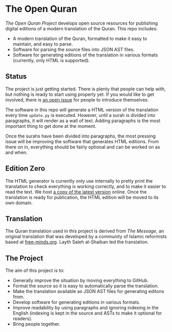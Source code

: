 # The Open Quran

*The Open Quran Project* develops open source resources for publishing
digital editions of a modern translation of the Quran. This repo includes:

- A modern translation of the Quran, formatted
  to make it easy to maintain, and easy to parse.
- Software for parsing the source files into JSON AST files.
- Software for generating editions of the translation in various
  formats (currently, only HTML is supported).

## Status

The project is just getting started. There is plenty that people can help
with, but nothing is ready to start using properly yet. If you would like
to get involved, there is [an open issue][1] for people to introduce
themselves.

The software in this repo will generate a HTML version of the translation
every time `update.py` is executed. However, until a surah is divided into
paragraphs, it will render as a wall of text. Adding paragraphs is the most
important thing to get done at the moment.

Once the surahs have been divided into paragraphs, the most pressing issue
will be improving the software that generates HTML editions. From there on
in, everything should be fairly optional and can be worked on as and when.

## Edition Zero

The HTML generator is currently only use internally to pretty print the
translation to check everything is working correctly, and to make it
easier to read the text. We host [a copy of the latest version][3]
online. Once the translation is ready for publication, the HTML
edition will be moved to its own domain.

## Translation

The Quran translation used in this project is derived from *The Message*, an
original translation that was developed by a community of Islamic reformists
based at [free-minds.org][2]. Layth Saleh al-Shaiban led the translation.

## The Project

The aim of this project is to:

- Generally improve the situation by moving everything to GitHub.
- Format the source so it is easy to automatically parse the translation.
- Make the translation available as JSON AST files for generating editons from.
- Develop software for generating editions in various formats.
- Improve readability by using paragraphs and ignoring indexing in the English
  (indexing is kept in the source and ASTs to make it optional for readers).
- Bring people together.

[1]: https://github.com/carlsmith/quran/issues/1
[2]: http://www.free-minds.org
[3]: http://carlsmith.github.io/quran/

